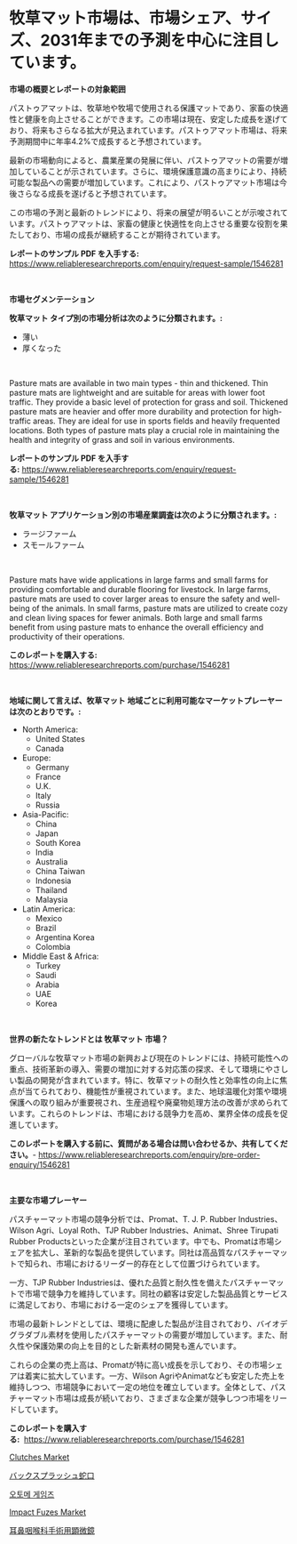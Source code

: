 <p><h1>牧草マット市場は、市場シェア、サイズ、2031年までの予測を中心に注目しています。</h1></p><p><strong>市場の概要とレポートの対象範囲</strong></p>
<p><p>パストゥアマットは、牧草地や牧場で使用される保護マットであり、家畜の快適性と健康を向上させることができます。この市場は現在、安定した成長を遂げており、将来もさらなる拡大が見込まれています。パストゥアマット市場は、将来予測期間中に年率4.2%で成長すると予想されています。</p><p>最新の市場動向によると、農業産業の発展に伴い、パストゥアマットの需要が増加していることが示されています。さらに、環境保護意識の高まりにより、持続可能な製品への需要が増加しています。これにより、パストゥアマット市場は今後さらなる成長を遂げると予想されています。</p><p>この市場の予測と最新のトレンドにより、将来の展望が明るいことが示唆されています。パストゥアマットは、家畜の健康と快適性を向上させる重要な役割を果たしており、市場の成長が継続することが期待されています。</p></p>
<p><strong>レポートのサンプル PDF を入手する:</strong> <a href="https://www.reliableresearchreports.com/enquiry/request-sample/1546281">https://www.reliableresearchreports.com/enquiry/request-sample/1546281</a></p>
<p>&nbsp;</p>
<p><strong>市場セグメンテーション</strong></p>
<p><strong>牧草マット タイプ別の市場分析は次のように分類されます。:</strong></p>
<p><ul><li>薄い</li><li>厚くなった</li></ul></p>
<p>&nbsp;</p>
<p><p>Pasture mats are available in two main types - thin and thickened. Thin pasture mats are lightweight and are suitable for areas with lower foot traffic. They provide a basic level of protection for grass and soil. Thickened pasture mats are heavier and offer more durability and protection for high-traffic areas. They are ideal for use in sports fields and heavily frequented locations. Both types of pasture mats play a crucial role in maintaining the health and integrity of grass and soil in various environments.</p></p>
<p><strong>レポートのサンプル PDF を入手する:</strong>&nbsp;<a href="https://www.reliableresearchreports.com/enquiry/request-sample/1546281">https://www.reliableresearchreports.com/enquiry/request-sample/1546281</a></p>
<p>&nbsp;</p>
<p><strong> 牧草マット アプリケーション別の市場産業調査は次のように分類されます。:</strong></p>
<p><ul><li>ラージファーム</li><li>スモールファーム</li></ul></p>
<p>&nbsp;</p>
<p><p>Pasture mats have wide applications in large farms and small farms for providing comfortable and durable flooring for livestock. In large farms, pasture mats are used to cover larger areas to ensure the safety and well-being of the animals. In small farms, pasture mats are utilized to create cozy and clean living spaces for fewer animals. Both large and small farms benefit from using pasture mats to enhance the overall efficiency and productivity of their operations.</p></p>
<p><strong>このレポートを購入する:</strong>&nbsp; <a href="https://www.reliableresearchreports.com/purchase/1546281">https://www.reliableresearchreports.com/purchase/1546281</a></p>
<p>&nbsp;</p>
<p><strong>地域に関して言えば、牧草マット 地域ごとに利用可能なマーケットプレーヤーは次のとおりです。:</strong></p>
<p><ul>
    <li>
        North America:
        <ul>
            <li>United States</li>
            <li>Canada</li>
        </ul>
    </li>
    <li>
        Europe:
        <ul>
            <li>Germany</li>
            <li>France</li>
            <li>U.K.</li>
            <li>Italy</li>
            <li>Russia</li>
        </ul>
    </li>
    <li>
        Asia-Pacific:
        <ul>
            <li>China</li>
            <li>Japan</li>
            <li>South Korea</li>
            <li>India</li>
            <li>Australia</li>
            <li>China Taiwan</li>
            <li>Indonesia</li>
            <li>Thailand</li>
            <li>Malaysia</li>
        </ul>
    </li>
    <li>
        Latin America:
        <ul>
            <li>Mexico</li>
            <li>Brazil</li>
            <li>Argentina Korea</li>
            <li>Colombia</li>
        </ul>
    </li>
    <li>
        Middle East & Africa:
        <ul>
            <li>Turkey</li>
            <li>Saudi</li>
            <li>Arabia</li>
            <li>UAE</li>
            <li>Korea</li>
        </ul>
    </li>
    </ul></p>
<p>&nbsp;</p>
<p><strong>世界の新たなトレンドとは 牧草マット 市場？</strong></p>
<p><p>グローバルな牧草マット市場の新興および現在のトレンドには、持続可能性への重点、技術革新の導入、需要の増加に対する対応策の探求、そして環境にやさしい製品の開発が含まれています。特に、牧草マットの耐久性と効率性の向上に焦点が当てられており、機能性が重視されています。また、地球温暖化対策や環境保護への取り組みが重要視され、生産過程や廃棄物処理方法の改善が求められています。これらのトレンドは、市場における競争力を高め、業界全体の成長を促進しています。</p></p>
<p><strong>このレポートを購入する前に、質問がある場合は問い合わせるか、共有してください。</strong>- <a href="https://www.reliableresearchreports.com/enquiry/pre-order-enquiry/1546281">https://www.reliableresearchreports.com/enquiry/pre-order-enquiry/1546281</a></p>
<p>&nbsp;</p>
<p><strong>主要な市場プレーヤー</strong></p>
<p><p>パスチャーマット市場の競争分析では、Promat、T. J. P. Rubber Industries、Wilson Agri、Loyal Roth、TJP Rubber Industries、Animat、Shree Tirupati Rubber Productsといった企業が注目されています。中でも、Promatは市場シェアを拡大し、革新的な製品を提供しています。同社は高品質なパスチャーマットで知られ、市場におけるリーダー的存在として位置づけられています。</p><p>一方、TJP Rubber Industriesは、優れた品質と耐久性を備えたパスチャーマットで市場で競争力を維持しています。同社の顧客は安定した製品品質とサービスに満足しており、市場における一定のシェアを獲得しています。</p><p>市場の最新トレンドとしては、環境に配慮した製品が注目されており、バイオデグラダブル素材を使用したパスチャーマットの需要が増加しています。また、耐久性や保護効果の向上を目的とした新素材の開発も進んでいます。</p><p>これらの企業の売上高は、Promatが特に高い成長を示しており、その市場シェアは着実に拡大しています。一方、Wilson AgriやAnimatなども安定した売上を維持しつつ、市場競争において一定の地位を確立しています。全体として、パスチャーマット市場は成長が続いており、さまざまな企業が競争しつつ市場をリードしています。</p></p>
<p><strong>このレポートを購入する:</strong>&nbsp;&nbsp;<a href="https://www.reliableresearchreports.com/purchase/1546281">https://www.reliableresearchreports.com/purchase/1546281</a></p>
<p><p><a href="https://issuu.com/reportprime-2/docs/clutches-market-size-2030.pptx">Clutches Market</a></p><p><a href="https://github.com/zjkmgcs938405/Market-Research-Report-List-1/blob/main/481097213356.md">バックスプラッシュ蛇口</a></p><p><a href="https://github.com/vsnao330707/Market-Research-Report-List-1/blob/main/889033512227.md">오토메 게임즈</a></p><p><a href="https://github.com/markusgodoy/Market-Research-Report-List-2/blob/main/impact-fuzes-market.md">Impact Fuzes Market</a></p><p><a href="https://medium.com/@reyeshowell655/ent%E5%A4%96%E7%A7%91%E7%94%A8%E9%A1%95%E5%BE%AE%E9%8F%A1%E5%B8%82%E5%A0%B4-%E5%B8%82%E5%A0%B4%E3%82%B7%E3%82%A7%E3%82%A2-%E5%B8%82%E5%A0%B4%E5%8B%95%E5%90%91-%E5%B0%86%E6%9D%A5%E3%81%AE%E6%88%90%E9%95%B7%E3%82%92%E6%8E%A2%E3%82%8B-2bef6afd5108">耳鼻咽喉科手術用顕微鏡</a></p></p>